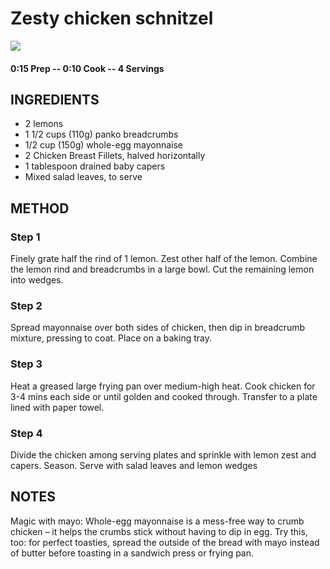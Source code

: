# Zesty chicken schnitzel
![](http://img.taste.com.au/kTHQ4eTw/w720-h480-cfill-q80/taste/2017/04/zesty-chicken-schnitzel-1980x1320-125787-1.jpg)
#### 0:15 Prep -- 0:10 Cook -- 4 Servings
## INGREDIENTS
* 2 lemons
* 1 1/2 cups (110g) panko breadcrumbs
* 1/2 cup (150g) whole-egg mayonnaise
* 2 Chicken Breast Fillets, halved horizontally
* 1 tablespoon drained baby capers
* Mixed salad leaves, to serve
## METHOD
### Step 1
Finely grate half the rind of 1 lemon. Zest other half of the lemon. Combine the lemon rind and breadcrumbs in a large bowl. Cut the remaining lemon into wedges.
### Step 2
Spread mayonnaise over both sides of chicken, then dip in breadcrumb mixture, pressing to coat. Place on a baking tray.
### Step 3
Heat a greased large frying pan over medium-high heat. Cook chicken for 3-4 mins each side or until golden and cooked through. Transfer to a plate lined with paper towel.
### Step 4
Divide the chicken among serving plates and sprinkle with lemon zest and capers. Season. Serve with salad leaves and lemon wedges
## NOTES
Magic with mayo: Whole-egg mayonnaise is a mess-free way to crumb chicken – it helps the crumbs stick without having to dip in egg. Try this, too: for perfect toasties, spread the outside of the bread with mayo instead of butter before toasting in a sandwich press or frying pan.

